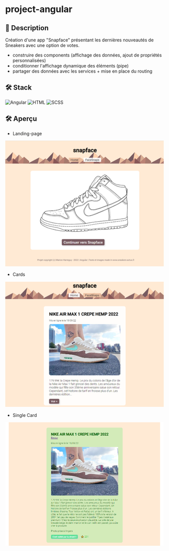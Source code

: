 # project-angular

<h2 align="left">📄 Description </h2>

Création d'une app "Snapface" présentant les dernières nouveautés de Sneakers avec une option de votes.

- construire des components (affichage des données, ajout de propriétés personnalisées)
- conditionner l'affichage dynamique des éléments (pipe)
- partager des données avec les services + mise en place du routing

<h2 align="left">🛠 Stack </h2>
<p align="left">
  <img src="https://img.shields.io/badge/Angular-db3035?style=for-the-badge&logo=angular&logoColor=white" alt="Angular"/>
  <img src="https://img.shields.io/badge/HTML5-E34F26?style=for-the-badge&logo=html5&logoColor=white" alt="HTML"/>
  <img src="https://img.shields.io/badge/SCSS-f9439e?style=for-the-badge&logo=scss&logoColor=white" alt="SCSS"/>
</p>

<h2 align="left">🛠 Aperçu </h2>

- Landing-page

![](/documentation/snapface-landing-page.png)

- Cards

![](/documentation/snapface-cards.png)

- Single Card

![](/documentation/snapface-single-card.png)

